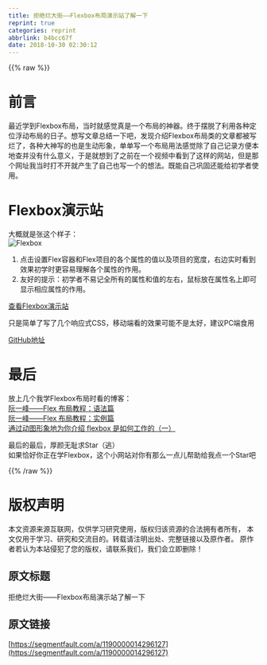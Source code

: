 ```yaml
---
title: 拒绝烂大街——Flexbox布局演示站了解一下
reprint: true
categories: reprint
abbrlink: b4bcc67f
date: 2018-10-30 02:30:12
---
```


{{% raw %}}
<h1 id="articleHeader0">&#x524D;&#x8A00;</h1><p>&#x6700;&#x8FD1;&#x5B66;&#x5230;Flexbox&#x5E03;&#x5C40;&#xFF0C;&#x5F53;&#x65F6;&#x5C31;&#x611F;&#x89C9;&#x771F;&#x662F;&#x4E00;&#x4E2A;&#x5E03;&#x5C40;&#x7684;&#x795E;&#x5668;&#x3002;&#x7EC8;&#x4E8E;&#x6446;&#x8131;&#x4E86;&#x5229;&#x7528;&#x5404;&#x79CD;&#x5B9A;&#x4F4D;&#x6D6E;&#x52A8;&#x5E03;&#x5C40;&#x7684;&#x65E5;&#x5B50;&#x3002;&#x60F3;&#x5199;&#x6587;&#x7AE0;&#x603B;&#x7ED3;&#x4E00;&#x4E0B;&#x5427;&#xFF0C;&#x53D1;&#x73B0;&#x4ECB;&#x7ECD;Flexbox&#x5E03;&#x5C40;&#x7C7B;&#x7684;&#x6587;&#x7AE0;&#x90FD;&#x88AB;&#x5199;&#x70C2;&#x4E86;&#xFF0C;&#x5404;&#x79CD;&#x5927;&#x795E;&#x5199;&#x7684;&#x4E5F;&#x662F;&#x751F;&#x52A8;&#x5F62;&#x8C61;&#xFF0C;&#x5355;&#x5355;&#x5199;&#x4E00;&#x4E2A;&#x5E03;&#x5C40;&#x7528;&#x6CD5;&#x611F;&#x89C9;&#x9664;&#x4E86;&#x81EA;&#x5DF1;&#x8BB0;&#x5F55;&#x65B9;&#x4FBF;&#x672C;&#x5730;&#x67E5;&#x5E76;&#x6CA1;&#x6709;&#x4EC0;&#x4E48;&#x610F;&#x4E49;&#xFF0C;&#x4E8E;&#x662F;&#x5C31;&#x60F3;&#x5230;&#x4E86;&#x4E4B;&#x524D;&#x5728;&#x4E00;&#x4E2A;&#x89C6;&#x9891;&#x4E2D;&#x770B;&#x5230;&#x4E86;&#x8FD9;&#x6837;&#x7684;&#x7F51;&#x7AD9;&#xFF0C;&#x4F46;&#x662F;&#x90A3;&#x4E2A;&#x7F51;&#x5740;&#x6211;&#x5F53;&#x65F6;&#x6253;&#x4E0D;&#x5F00;&#x5C31;&#x4EA7;&#x751F;&#x4E86;&#x81EA;&#x5DF1;&#x4E5F;&#x5199;&#x4E00;&#x4E2A;&#x7684;&#x60F3;&#x6CD5;&#x3002;&#x65E2;&#x80FD;&#x81EA;&#x5DF1;&#x5DE9;&#x56FA;&#x8FD8;&#x80FD;&#x7ED9;&#x521D;&#x5B66;&#x8005;&#x4F7F;&#x7528;&#x3002;</p><h1 id="articleHeader1">Flexbox&#x6F14;&#x793A;&#x7AD9;</h1><p>&#x5927;&#x6982;&#x5C31;&#x662F;&#x5F20;&#x8FD9;&#x4E2A;&#x6837;&#x5B50;&#xFF1A;<br><span class="img-wrap"><img data-src="/img/remote/1460000014296132?w=1907&amp;h=700" src="https://static.alili.tech/img/remote/1460000014296132?w=1907&amp;h=700" alt="Flexbox" title="Flexbox" style="cursor:pointer;display:inline"></span></p><ol><li>&#x70B9;&#x51FB;&#x8BBE;&#x7F6E;Flex&#x5BB9;&#x5668;&#x548C;Flex&#x9879;&#x76EE;&#x7684;&#x5404;&#x4E2A;&#x5C5E;&#x6027;&#x7684;&#x503C;&#x4EE5;&#x53CA;&#x9879;&#x76EE;&#x7684;&#x5BBD;&#x5EA6;&#xFF0C;&#x53F3;&#x8FB9;&#x5B9E;&#x65F6;&#x770B;&#x5230;&#x6548;&#x679C;&#x521D;&#x5B66;&#x65F6;&#x66F4;&#x5BB9;&#x6613;&#x7406;&#x89E3;&#x5404;&#x4E2A;&#x5C5E;&#x6027;&#x7684;&#x4F5C;&#x7528;&#x3002;</li><li>&#x53CB;&#x597D;&#x7684;&#x63D0;&#x793A;&#xFF1A;&#x521D;&#x5B66;&#x8005;&#x4E0D;&#x6613;&#x8BB0;&#x5168;&#x6240;&#x6709;&#x7684;&#x5C5E;&#x6027;&#x548C;&#x503C;&#x7684;&#x5DE6;&#x53F3;&#xFF0C;&#x9F20;&#x6807;&#x653E;&#x5728;&#x5C5E;&#x6027;&#x540D;&#x4E0A;&#x5373;&#x53EF;&#x663E;&#x793A;&#x76F8;&#x5E94;&#x5C5E;&#x6027;&#x7684;&#x4F5C;&#x7528;&#x3002;</li></ol><p><a href="https://xluos.github.io/demo/flexbox/" rel="nofollow noreferrer" target="_blank">&#x67E5;&#x770B;Flexbox&#x6F14;&#x793A;&#x7AD9;</a></p><p>&#x53EA;&#x662F;&#x7B80;&#x5355;&#x4E86;&#x5199;&#x4E86;&#x51E0;&#x4E2A;&#x54CD;&#x5E94;&#x5F0F;CSS&#xFF0C;&#x79FB;&#x52A8;&#x7AEF;&#x770B;&#x7684;&#x6548;&#x679C;&#x53EF;&#x80FD;&#x4E0D;&#x662F;&#x592A;&#x597D;&#xFF0C;&#x5EFA;&#x8BAE;PC&#x7AEF;&#x98DF;&#x7528;</p><p><a href="https://github.com/xluos/demo/tree/gh-pages/flexbox" rel="nofollow noreferrer" target="_blank">GitHub&#x5730;&#x5740;</a></p><h1 id="articleHeader2">&#x6700;&#x540E;</h1><p>&#x653E;&#x4E0A;&#x51E0;&#x4E2A;&#x6211;&#x5B66;Flexbox&#x5E03;&#x5C40;&#x65F6;&#x770B;&#x7684;&#x535A;&#x5BA2;&#xFF1A;<br><a href="http://www.ruanyifeng.com/blog/2015/07/flex-grammar.html" rel="nofollow noreferrer" target="_blank">&#x962E;&#x4E00;&#x5CF0;&#x2014;&#x2014;Flex &#x5E03;&#x5C40;&#x6559;&#x7A0B;&#xFF1A;&#x8BED;&#x6CD5;&#x7BC7;</a><br><a href="http://www.ruanyifeng.com/blog/2015/07/flex-examples.html" rel="nofollow noreferrer" target="_blank">&#x962E;&#x4E00;&#x5CF0;&#x2014;&#x2014;Flex &#x5E03;&#x5C40;&#x6559;&#x7A0B;&#xFF1A;&#x5B9E;&#x4F8B;&#x7BC7;</a><br><a href="https://segmentfault.com/a/1190000008414812">&#x901A;&#x8FC7;&#x52A8;&#x56FE;&#x5F62;&#x8C61;&#x5730;&#x4E3A;&#x4F60;&#x4ECB;&#x7ECD; flexbox &#x662F;&#x5982;&#x4F55;&#x5DE5;&#x4F5C;&#x7684;&#xFF08;&#x4E00;&#xFF09;</a></p><p>&#x6700;&#x540E;&#x7684;&#x6700;&#x540E;&#xFF0C;&#x539A;&#x989C;&#x65E0;&#x803B;&#x6C42;Star&#xFF08;&#x9003;&#xFF09;<br>&#x5982;&#x679C;&#x6070;&#x597D;&#x4F60;&#x6B63;&#x5728;&#x5B66;Flexbox&#xFF0C;&#x8FD9;&#x4E2A;&#x5C0F;&#x7F51;&#x7AD9;&#x5BF9;&#x4F60;&#x6709;&#x90A3;&#x4E48;&#x4E00;&#x70B9;&#x513F;&#x5E2E;&#x52A9;&#x7ED9;&#x6211;&#x70B9;&#x4E00;&#x4E2A;Star&#x5427;</p>
{{% /raw %}}

# 版权声明
本文资源来源互联网，仅供学习研究使用，版权归该资源的合法拥有者所有，
本文仅用于学习、研究和交流目的。转载请注明出处、完整链接以及原作者。
原作者若认为本站侵犯了您的版权，请联系我们，我们会立即删除！

## 原文标题
拒绝烂大街——Flexbox布局演示站了解一下

## 原文链接
[https://segmentfault.com/a/1190000014296127](https://segmentfault.com/a/1190000014296127)

